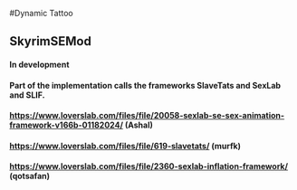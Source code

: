 #Dynamic Tattoo 
## SkyrimSEMod
#### In development
#### Part of the implementation calls the frameworks SlaveTats and SexLab and SLIF.
#### https://www.loverslab.com/files/file/20058-sexlab-se-sex-animation-framework-v166b-01182024/ (Ashal)
#### https://www.loverslab.com/files/file/619-slavetats/ (murfk)
#### https://www.loverslab.com/files/file/2360-sexlab-inflation-framework/ (qotsafan)

